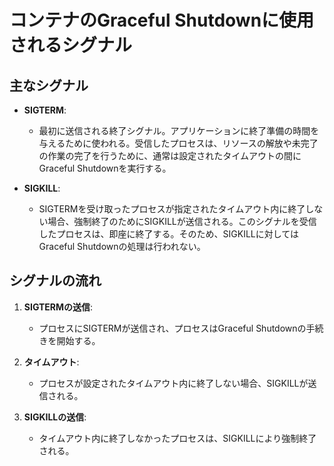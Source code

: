# コンテナのGraceful Shutdownに使用されるシグナル

## 主なシグナル

- **SIGTERM**:

  - 最初に送信される終了シグナル。アプリケーションに終了準備の時間を与えるために使われる。受信したプロセスは、リソースの解放や未完了の作業の完了を行うために、通常は設定されたタイムアウトの間にGraceful Shutdownを実行する。

- **SIGKILL**:
  - SIGTERMを受け取ったプロセスが指定されたタイムアウト内に終了しない場合、強制終了のためにSIGKILLが送信される。このシグナルを受信したプロセスは、即座に終了する。そのため、SIGKILLに対してはGraceful Shutdownの処理は行われない。

## シグナルの流れ

1. **SIGTERMの送信**:
   - プロセスにSIGTERMが送信され、プロセスはGraceful Shutdownの手続きを開始する。
2. **タイムアウト**:

   - プロセスが設定されたタイムアウト内に終了しない場合、SIGKILLが送信される。

3. **SIGKILLの送信**:
   - タイムアウト内に終了しなかったプロセスは、SIGKILLにより強制終了される。
